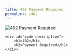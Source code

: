 ```yaml
---
title: 402 Payment Required
permalink: /402
---
```

<div class="status-page-container">
<div>
    <img src="https://i.imgur.com/Z2IgKOL.jpg" alt="402 Payment Required" />

    <div id="code-description">
        <h1>402</h1>
        <h2>Payment Required</h2>
    </div>
</div>
</div>
